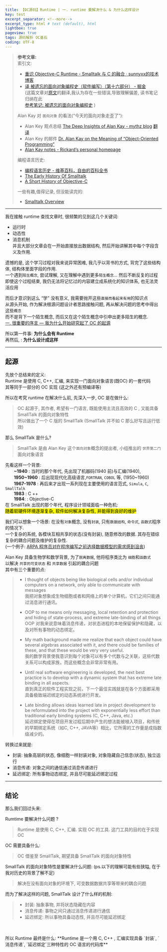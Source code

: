 ```yaml
---
title: 【OC源码】Runtime | 一. runtime 要解决什么 & 为什么这样设计      
key: test
excerpt_separator: <!--more-->
excerpt_type: html # text (default), html
lightbox: true
pageview: true
tags: 源码解析 OC基石
coding: UTF-8
---  
```

> **参考文章:**    
> 索引文:     
> * [重识 Objective-C Runtime - Smalltalk 与 C 的融合 · sunnyxx的技术博客](http://blog.sunnyxx.com/2016/08/13/reunderstanding-runtime-0/)    
> * [译 被遗忘的面向对象编程史（软件编写）（第十六部分） - 掘金](https://juejin.im/post/6844903743167660039)    
> (这篇文章对[原文](https://medium.com/javascript-scene/the-forgotten-history-of-oop-88d71b9b2d9f)的翻译,我认为存在一些错误,导致理解偏差, 读书笔记归纳在此    
>  [参考笔记: 被遗忘的面向对象编程史](https://mjxin.github.io/2020/06/30/OC%E5%9F%BA%E7%9F%B3-Runtime-%E5%8F%82%E8%80%83%E6%96%87%E7%AB%A0-%E8%A2%AB%E9%81%97%E5%BF%98%E7%9A%84%E9%9D%A2%E5%90%91%E5%AF%B9%E8%B1%A1%E7%BC%96%E7%A8%8B%E5%8F%B2.html) )    
>     
> Alan Kay 对 `面向对象` 的看法(“今天的面向对象走歪了”):     
> * Alan Key 观点总结 [The Deep Insights of Alan Kay - mythz blog](http://mythz.servicestack.net/blog/2013/02/27/the-deep-insights-of-alan-kay/)  [翻译](https://mjxin.github.io/2020/06/30/OC%E5%9F%BA%E7%9F%B3-Runtime-%E9%99%84%E5%BD%95-The-Deep-Insights-of-Alan-Kay.html)    
> * Alan Key 的邮件 [Dr. Alan Kay on the Meaning of “Object-Oriented Programming”](http://userpage.fu-berlin.de/~ram/pub/pub_jf47ht81Ht/doc_kay_oop_en)    
> * [Alan Kay notes - Rickard’s personal homepage](http://rickardlindberg.me/writing/alan-kay-notes/)     
>     
> 编程语言历史:     
> * [编程语言历史 - 维基百科，自由的百科全书](https://zh.wikipedia.org/wiki/%E7%A8%8B%E5%BC%8F%E8%AA%9E%E8%A8%80%E6%AD%B7%E5%8F%B2)    
> * [The Early History Of Smalltalk](http://worrydream.com/EarlyHistoryOfSmalltalk)  
> * [A Short History of Objective-C](https://medium.com/chmcore/a-short-history-of-objective-c-aff9d2bde8dd)
> 
> 一些有趣,值得记录, 但没能读完的:    
> 	* [Smalltalk Overview](http://web.cecs.pdx.edu/~harry/musings/SmalltalkOverview.html)    
  
- - - -  
  
我在接触 runtime 查找文章时, 很频繁的见到这几个关键词:  
* 运行时	  
* 动态性  
* 消息机制  
并且大部分文章会在一开始直接放出数据结构, 然后开始讲解其中每个字段含义及作用.  
  
遗憾的是, 这个学习过程对我来说异常困难, 我几乎以背书的方式, 背完了这些结构体, 结构体里面字段的作用.   
一个遇到`陌生概念`, 尝试理解, 又在理解中遇到更多`陌生概念`…  然后不断反复的过程  
即使这个过程结束, 我仍无法将记忆过的内容建立成系统化的知识体系, 也无法灵活应用  
  
而后才意识到这么 “学” 没有意义,  我需要抛开这些`直接而看起来有用`的知识点  
从源头开始, 作为解决根源问题设计者思路接触问题, 再从解决问题的思考中得出这些`概念`  
而不是背下一个陌生概念, 而后又在这个陌生概念中引申出更多陌生的概念.  
[一. 很重要的序言 — 我为什么开始研究起了 OC 的起源](https://mjxin.github.io/2020/08/28/OC%E5%9F%BA%E7%9F%B3-Runtime-%E6%AD%A3%E6%96%870.html)  
  
所以第一件事:   **为什么会有 Runtime**  
再然后,		:   **为什么设计成这样**  
  
- - - -  
## 起源  
先放个总结来的定义:    
Runtime 是使用 C, C++, 汇编, 来实现一门面向对象语言(既OC) 的一套代码  
其等同于一部分的 OC 实现 (这之外还有预编译等)  
  
所以在考究 runtime 在解决什么前, 先深入一步, OC 是在做什么:  
> OC 起源于, 其作者, 希望有一门语言, 既能使用主流且高效的 C , 又能具备 SmallTalk 的面向对象特性  
> 所以做出了一个 C 版的 SmallTalk (SmallTalk 并不如 C 那么好写且运行低效)  
  
那么 SmallTalk 是什么?  
> SmallTalk 是由 Alan Key 这个`面向对象`概念的提出者, 小组推出的 `世界第二门` 面向对象语言  
  
先看这样一个背景:  
&emsp;&emsp;**~1940**	  :  当时的那个年代, 先出现了机器码(1940 前)与汇编(1940),   
&emsp;&emsp;**1950~1960** :  后出现现代化高级语言,`FORTRAN`, `COBOL` 等, (1950~1960)  
&emsp;&emsp;**1967-1978** :  再后来才出现一系列现在主要使用的语言范式,  `Simula`, `C`, `SmallTalk`  
&emsp;&emsp;**1983**		  : C ++  
&emsp;&emsp;**1984**: 	   : Objective-C  
在 SmallTalk 出现的那个年代, 程序设计领域面临一种危机:  
<mark>随着软硬件环境逐渐复杂, 软件如何解决复杂性, 并能得到良好的维护</mark>  
  
我们可以想象一个场景: 在没有`对象`概念, 没有`封装`, 只有`数据结构`, `命令式`, `函数式`程序的情况下.   
一个复杂的系统, 各模块互相共享的状态(没有封装), 随意修改的数据. 其存在错综复杂的耦合问题及维护的复杂性.  
(一个例子: [ARPA 程序员对在程序编写之前选择数据模型的需求感到沮丧](https://www.rand.org/content/dam/rand/pubs/research_memoranda/2007/RM5290.pdf))  
  
Alan Key 具备生物学和数学背景,  为了`脱离数据`, 他将程序类比为 `细胞`和`函数式`  
以解决 `共享的可变状态` 和 `共享数据` 引起的耦合问题   
其中有三个重要的点:  
> * I thought of objects being like biological cells and/or individual computers on a network, only able to communicate with messages    
> 我把对象想象成生物细胞或者和网络上的单个计算机，它们之间只能通过消息进行通讯。    
>     
> * OOP to me means only messaging, local retention and protection and hiding of state-process, and extreme late-binding of all things    
> OOP 对我来说意味着消息传递，对状态进程的本地保留保护和隐藏，以及对所有事物的动态绑定。    
>     
> * My math background made me realize that each object could have several algebras associated with it, and there could be families of these, and that these would be very very useful.    
> 我的数学背景使我意识到每个对象可以有多个代数与之关联，这些代数关系可以构成家族，而这些概念会非常非常有用。    
>     
> * Until real software engineering is developed, the next best practice is to develop with a dynamic system that has extreme late binding in all aspects.    
> 直到真正的软件工程实现之前，下一个最佳实践就是在各个方面都采用具备极致端迟绑定的动态系统进行开发。    
>     
> * Late binding allows ideas learned late in project development to be reformulated into the project with exponentially less effort than traditional early binding systems (C, C++, Java, etc.)    
> 延迟绑定使得在项目开发过程后期中产生的想法能被植入项目，和传统的早期绑定系统（如C, C++, JAVA等）相比，它所需的工作量是成指数级减少的。    
  
转换过来就是:  
* 封装: 抽象高层的状态, 像细胞一样封装对象,  对象隐藏自己信息(状态), 独立运行  
* 消息传递: 对象之间的通信通过消息传递进行  
* 延迟绑定: 所有事物动态绑定, 并且尽可能延迟绑定过程  
  
- - - -  
  
## 结论  
那么我们回过头来:  
  
Rumtime 要解决什么问题 ?  
> Runtime 是使用 C, C++, 汇编. 实现 OC 的工具. 这门工具的目的在于实现 OC  
  
OC 需要具备什么:  
> OC 借鉴至 SmallTalk, 期望具备 SmallTalk 的面向对象特性  
  
SmallTalk 的面向对象特性是要解决什么问题: (ps.以下的理解可能有些狭隘, 在于我对历史的背景了解不足)  
> 解决在没有面向对象的环境下,  可变数据数据共享等带来的耦合问题  
  
而为了解决这样的问题, SmallTalk 设计了什么样的机制: 
> 
> * 封装: 抽象事物, 并将状态隐藏在内容  
> * 消息传递: 事物之间只通过消息传递进行通信  
> * 延迟绑定: 所以事物具备动态性, 并且尽可能延迟绑定  

<br/>
<br/>
所以 Runtime 最终是什么:  
**Runtime 是一个用 C,  C++ , 汇编实现具备 `封装`, `消息传递`, `延迟绑定`三种特性的 OC 语言的代码库**  
  